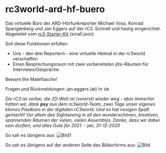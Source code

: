 # rc3world-ard-hf-buero
Das virtuelle Büro der ARD-Hörfunkreporter Michael Voss, Konrad Spangenberg und Jan Eggers auf der rC3. Schnell und hastig eingerichtet. Abgeleitet vom [rc3-Starter-Kit](https://git.cccv.de/rc3/world-map-starterkit) (small.json)

Soll diese Funktionen erfüllen: 
- Uns - den drei Reportern - eine virtuelle Heimat in der rc3world verschaffen
- Einen Besprechungsraum mit zwei vorbereiteten jitsi-Räumen für Interviews/Gespräche

Beware the Mateflasche!

Fragen und Rückmeldungen: jan.eggers (at) hr de

*Die rC3 ist vorbei, die 2D-Welt ist (vorerst) wieder weg - aber immerhin hatten wir, dank **psy** aus dem rc3world-Team, zwei Tage unser eigenes kleines Pixelbüro in der digitalen rC3world. Und es hat riesigen Spaß gemacht! Vor allem das Sightseeing in all den wunderschönen, kreativen, spannenden Räumen der vielen, vielen Assemblys. Danke, dass wir dabei sein durften, und alles Gute für 2021. - jan, 31-12-2020*


So sah es übrigens aus: 
![Bild1](https://github.com/untergeekDE/rc3world-ard-hf-buero/raw/master/src/common/rc3world-ard.png "Screenshot ARD-Raum in der rc3world")

So sah es übrigens auf der anderen Seite des Bildschirms aus: 
![Bild](https://github.com/untergeekDE/rc3world-ard-hf-buero/raw/master/src/common/real-world-screenshot.jpg "Der Schreibtisch des Reporters während der rc3world")
